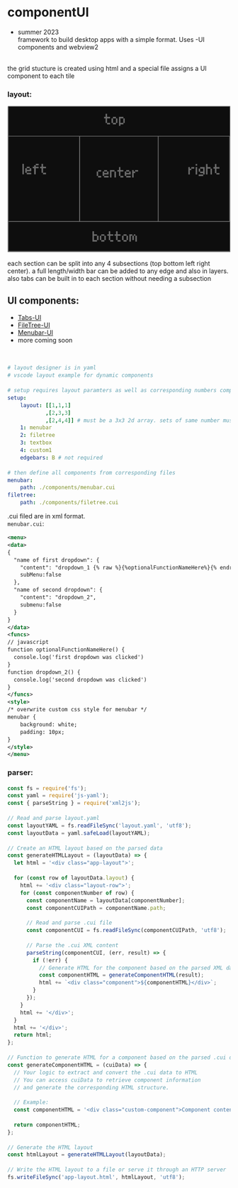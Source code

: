 # componentUI
* summer 2023
<br> framework to build desktop apps with a simple format. Uses -UI components and webview2
<br>
the grid stucture is created using html and a special file assigns a UI component to each tile

### layout:

![img](./assets/layout.png "")

each section can be split into any 4 subsections (top bottom left right center). a full length/width bar can be added to any edge and also in layers. also tabs can be built in to each section without needing a subsection


## UI components:
* [Tabs-UI](https://github.com/kachbit/Tabs-UI)
* [FileTree-UI](https://github.com/kachbit/FileTree-UI) 
* [Menubar-UI](https://github.com/kachbit/Menubar-UI) 
* more coming soon
<br>

``` yaml
# layout designer is in yaml
# vscode layout example for dynamic components

# setup requires layout paramters as well as corresponding numbers components
setup: 
    layout: [[1,1,1]
            ,[2,3,3]
            ,[2,4,4]] # must be a 3x3 2d array. sets of same number must be recatngular
    1: menubar
    2: filetree
    3: textbox
    4: custom1
    edgebars: B # not required
    
# then define all components from corresponding files
menubar:
    path: ./components/menubar.cui
filetree:
    path: ./components/filetree.cui
```
.cui filed are in xml format. <br>``menubar.cui``:
``` xml
<menu>
<data>
{
  "name of first dropdown": {
    "content": "dropdown_1 {% raw %}{%optionalFunctionNameHere%}{% endraw %}", // custom function name goes in:{% raw %} {%%} {% endraw %}
    subMenu:false
  },
  "name of second dropdown": {
    "content": "dropdown_2",
    submenu:false
  }
}
</data>
<funcs>
// javascript
function optionalFunctionNameHere() {
  console.log('first dropdown was clicked')
}
function dropdown_2() {
  console.log('second dropdown was clicked')
}
</funcs>
<style>
/* overwrite custom css style for menubar */
menubar {
    background: white;
    padding: 10px;
}
</style>
</menu>
```

### parser:

``` javascript
const fs = require('fs');
const yaml = require('js-yaml');
const { parseString } = require('xml2js');

// Read and parse layout.yaml
const layoutYAML = fs.readFileSync('layout.yaml', 'utf8');
const layoutData = yaml.safeLoad(layoutYAML);

// Create an HTML layout based on the parsed data
const generateHTMLLayout = (layoutData) => {
  let html = '<div class="app-layout">';

  for (const row of layoutData.layout) {
    html += '<div class="layout-row">';
    for (const componentNumber of row) {
      const componentName = layoutData[componentNumber];
      const componentCUIPath = componentName.path;

      // Read and parse .cui file
      const componentCUI = fs.readFileSync(componentCUIPath, 'utf8');

      // Parse the .cui XML content
      parseString(componentCUI, (err, result) => {
        if (!err) {
          // Generate HTML for the component based on the parsed XML data
          const componentHTML = generateComponentHTML(result);
          html += `<div class="component">${componentHTML}</div>`;
        }
      });
    }
    html += '</div>';
  }
  html += '</div>';
  return html;
};

// Function to generate HTML for a component based on the parsed .cui data
const generateComponentHTML = (cuiData) => {
  // Your logic to extract and convert the .cui data to HTML
  // You can access cuiData to retrieve component information
  // and generate the corresponding HTML structure.

  // Example:
  const componentHTML = '<div class="custom-component">Component content</div>';

  return componentHTML;
};

// Generate the HTML layout
const htmlLayout = generateHTMLLayout(layoutData);

// Write the HTML layout to a file or serve it through an HTTP server
fs.writeFileSync('app-layout.html', htmlLayout, 'utf8');
```
